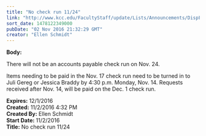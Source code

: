 ```yaml
---
title: "No check run 11/24"
link: "http://www.kcc.edu/FacultyStaff/update/Lists/Announcements/DispForm.aspx?ID=2323"
sort_date: 1478122349000
pubDate: "02 Nov 2016 21:32:29 GMT"
creator: "Ellen Schmidt"
---
```


<div><b>Body:</b> <div class="ExternalClassE0FF60BAACBD47E98D73BFCC952D255C"><p>​There will not be an accounts payable check run on Nov. 24.</p>
<p>Items needing to be paid in the Nov. 17 check run need to be turned in to Juli Gereg or Jessica Braddy by 4:30 p.m. Monday, Nov. 14. Requests received after Nov. 14, will be paid on the Dec. 1 check run.</p></div></div>
<div><b>Expires:</b> 12/1/2016</div>
<div><b>Created:</b> 11/2/2016 4:32 PM</div>
<div><b>Created By:</b> Ellen Schmidt</div>
<div><b>Start Date:</b> 11/2/2016</div>
<div><b>Title:</b> No check run 11/24</div>
